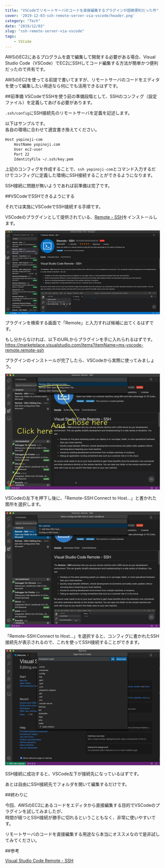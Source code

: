 ```yaml
---
title: "VSCodeでリモートサーバのコードを直接編集するプラグインが超絶便利だった件"
cover: '2019-12-03-ssh-remote-server-via-vscode/header.png'
category: "Tech"
date: "2019/12/03"
slug: "ssh-remote-server-via-vscode"
tags:
    - VSCode
---
```

AWSのEC2にあるプログラムを直で編集して開発する必要がある場合、Visual Studio Code（VSCode）でEC2にSSHしてコード編集する方法が簡単かつ便利だったので共有です。

AWSのEC2を使ってる前提で書いてますが、リモートサーバのコードをエディタを使って編集したい用途なら何にでも活用できるはずです。

##前準備
VSCodeでSSHを使う前の準備段階として、SSHのコンフィグ（設定ファイル）を定義してあげる必要があります。

`.ssh/config`にSSH接続先のリモートサーバを定義を記述します。

以下はサンプルです。  
各自の環境に合わせて適宜書き換えてください。

```
Host yopinoji-com
    HostName yopinoji.com
    User ec2-user
    Port 22
    IdentityFile ~/.ssh/key.pem
```

上記のコンフィグを作成することで、`ssh yopinoji-com`とコマンド入力するだけでコンフィグに定義した環境にSSH接続することができるようになります。

SSH接続に問題が無いようであれば前準備は完了です。

##VSCodeでSSHできるようにする

それでは実施にVSCodeでSSH接続する手順です。

VSCodeのプラグインとして提供されている、[Remote - SSH](https://marketplace.visualstudio.com/items?itemName=ms-vscode-remote.remote-ssh)をインストールします。

![VScode-Remote-SSH-01](./VScode-Remote-SSH-01.png)

プラグインを検索する画面で「Remote」と入力すれば候補に出てくるはずです。

もし分からなければ、以下のURLからプラグインを手に入れられるはずです。  
https://marketplace.visualstudio.com/items?itemName=ms-vscode-remote.remote-ssh

プラグインのインストールが完了したら、VSCodeから実際に使ってみましょう。

![VScode-Remote-SSH-02](./VScode-Remote-SSH-02.png)

VSCodeの左下を押下し後に、「Remote-SSH:Connect to Host...」と書かれた箇所を選択します。

![VScode-Remote-SSH-03](./VScode-Remote-SSH-03.png)

「Remote-SSH:Connect to Host...」を選択すると、コンフィグに書かれたSSH接続先が表示されるので、これを使ってSSH接続することができます。

![VScode-Remote-SSH-04](./VScode-Remote-SSH-04.png)

SSH接続に成功すると、VSCode左下が接続先になっているはずです。 

あとは自由にSSH接続先でフォルダを開いて編集するだけです。

##終わりに

今回、AWSのEC2にあるコードをエディタから直接編集する目的でVSCodeのプラグインを試してみましたが、  
時間が経つとSSH接続が勝手に切れるということもなく、非常に使いやすいです。

リモートサーバのコードを直接編集する用途なら本当にオススメなので是非試してみてください。


##参考

[Visual Studio Code Remote - SSH](https://marketplace.visualstudio.com/items?itemName=ms-vscode-remote.remote-ssh)


